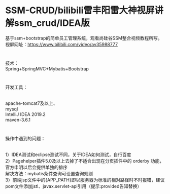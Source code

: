 SSM-CRUD/bilibili雷丰阳雷大神视屏讲解ssm_crud/IDEA版
==
基于ssm+bootstrap的简单员工管理系统，观看尚硅谷SSM整合视频教程所写。<br>视屏网址：https://www.bilibili.com/video/av35988777
#
技术：
<br>Spring+SpringMVC+Mybatis+Bootstrap
#

开发工具：

<br>apache-tomcat7及以上、
<br>mysql
<br>IntelliJ IDEA 2019.2
<br>maven-3.6.1
#

操作中遇到的问题：

<br>1）IDEA测试和eclipse测试不同，关于IDEA如何测试，自行百度
<br>2）Pagehelper插件5.0及以上去掉了不适合出现在分页插件中的 orderby 功能，官方申明以后会提供单独的排序
<br>解决方法：mybatis条件查询可设置查询规则
<br>3）前端jsp文件中的{APP_PATH}即以服务器为标准的相对路径时不时报错，建议pom文件添加jstl、javax.servlet-api引用（提示:<scope>provided</scope>告知替换）
#
